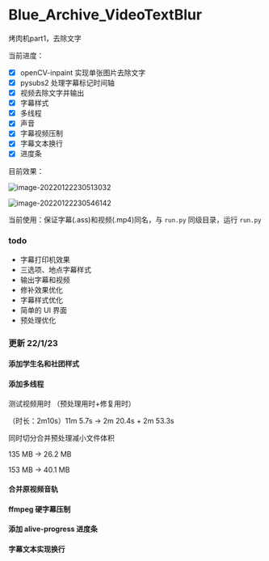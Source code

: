 # Blue_Archive_VideoTextBlur
烤肉机part1，去除文字

当前进度：

- [x] openCV-inpaint 实现单张图片去除文字
- [x] pysubs2 处理字幕标记时间轴
- [x] 视频去除文字并输出
- [x] 字幕样式
- [x] 多线程
- [x] 声音
- [x] 字幕视频压制
- [x] 字幕文本换行
- [x] 进度条

目前效果：

![image-20220122230513032](https://gitee.com/u1805/pic-md1/raw/master/202201222332821.gif)

![image-20220122230546142](https://gitee.com/u1805/pic-md1/raw/master/202201222333420.gif)

当前使用：保证字幕(.ass)和视频(.mp4)同名，与 `run.py` 同级目录，运行 `run.py`

### todo

- 字幕打印机效果
- 三选项、地点字幕样式
- 输出字幕和视频
- 修补效果优化
- 字幕样式优化
- 简单的 UI 界面
- 预处理优化

### 更新 22/1/23

#### 添加学生名和社团样式

#### 添加多线程

测试视频用时 （预处理用时+修复用时）

（时长：2m10s）11m 5.7s → 2m 20.4s + 2m 53.3s

同时切分合并预处理减小文件体积 

135 MB → 26.2 MB

153 MB → 40.1 MB

#### 合并原视频音轨

#### ffmpeg 硬字幕压制

#### 添加 alive-progress 进度条

#### 字幕文本实现换行
